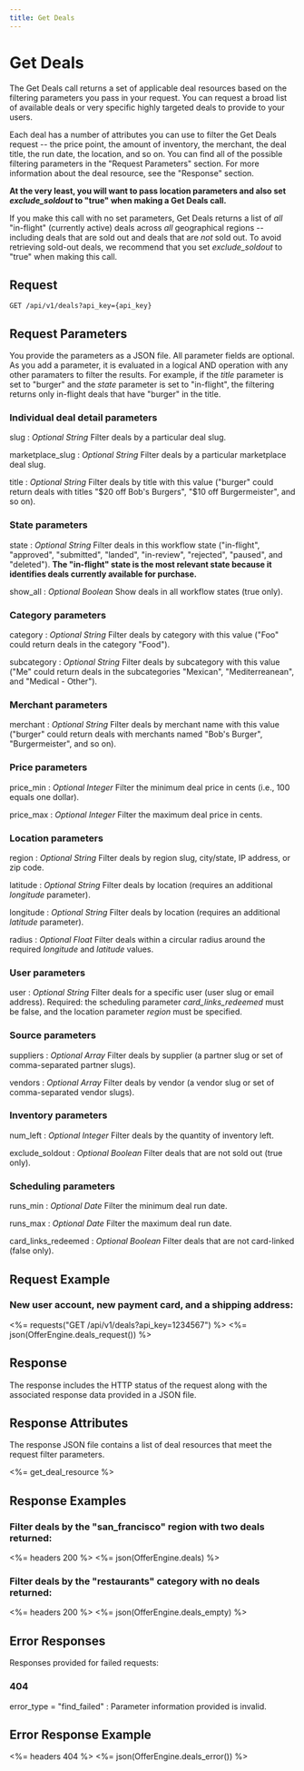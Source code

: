 ```yaml
---
title: Get Deals
---
```


# Get Deals

The Get Deals call returns a set of applicable deal resources based on the filtering parameters you pass in your request. You can request a broad list of available deals or very specific highly targeted deals to provide to your users.

Each deal has a number of attributes you can use to filter the Get Deals request -- the price point, the amount of inventory, the merchant, the deal title, the run date, the location, and so on. You can find all of the possible filtering parameters in the "Request Parameters" section. For more information about the deal resource, see the "Response" section.

<b>At the very least, you will want to pass location parameters and also set <i>exclude_soldout</i> to "true" when making a Get Deals call.</b>

If you make this call with no set parameters, Get Deals returns a list of <i>all</i> "in-flight" (currently active) deals across <i>all</i> geographical regions -- including deals that are sold out and deals that are <i>not</i> sold out. To avoid retrieving sold-out deals, we recommend that you set <i>exclude_soldout</i> to "true" when making this call.

## Request

	GET /api/v1/deals?api_key={api_key}

## Request Parameters

You provide the parameters as a JSON file. All parameter fields are optional. As you add a parameter, it is evaluated in a logical AND operation with any other paramaters to filter the results. For example, if the <i>title</i> parameter is set to "burger" and the <i>state</i> parameter is set to "in-flight", the filtering returns only in-flight deals that have "burger" in the title.

### Individual deal detail parameters

slug
: _Optional String_ Filter deals by a particular deal slug.

marketplace_slug
: _Optional String_ Filter deals by a particular marketplace deal slug.

title
: _Optional String_ Filter deals by title with this value ("burger" could return deals with titles "$20 off Bob's Burgers", "$10 off Burgermeister", and so on).

### State parameters

state
: _Optional String_ Filter deals in this workflow state ("in-flight", "approved", "submitted", "landed", "in-review", "rejected", "paused", and "deleted"). <b>The "in-flight" state is the most relevant state because it identifies deals currently available for purchase.</b>

show_all
: _Optional Boolean_ Show deals in all workflow states (true only).

### Category parameters

category
: _Optional String_ Filter deals by category with this value ("Foo" could return deals in the category "Food").

subcategory
: _Optional String_ Filter deals by subcategory with this value ("Me" could return deals in the subcategories "Mexican", "Mediterreanean", and "Medical - Other").

### Merchant parameters

merchant
: _Optional String_ Filter deals by merchant name with this value ("burger" could return deals with merchants named "Bob's Burger", "Burgermeister", and so on).

### Price parameters

price_min
: _Optional Integer_ Filter the minimum deal price in cents (i.e., 100 equals one dollar).

price_max
: _Optional Integer_ Filter the maximum deal price in cents.

### Location parameters

region
: _Optional String_ Filter deals by region slug, city/state, IP address, or zip code.

latitude
: _Optional String_ Filter deals by location (requires an additional <i>longitude</i> parameter).

longitude
: _Optional String_ Filter deals by location (requires an additional <i>latitude</i> parameter).

radius
: _Optional Float_ Filter deals within a circular radius around the required <i>longitude</i> and <i>latitude</i> values.

### User parameters

user
: _Optional String_ Filter deals for a specific user (user slug or email address). Required: the scheduling parameter <i>card_links_redeemed</i> must be false, and the location parameter <i>region</i> must be specified.

### Source parameters

suppliers
: _Optional Array_ Filter deals by supplier (a partner slug or set of comma-separated partner slugs).

vendors
: _Optional Array_ Filter deals by vendor (a vendor slug or set of comma-separated vendor slugs).

### Inventory parameters

num_left
: _Optional Integer_ Filter deals by the quantity of inventory left.

exclude_soldout
: _Optional Boolean_ Filter deals that are not sold out (true only).

### Scheduling parameters

runs_min
: _Optional Date_ Filter the minimum deal run date.

runs_max
: _Optional Date_ Filter the maximum deal run date.

card_links_redeemed
: _Optional Boolean_ Filter deals that are not card-linked (false only).

## Request Example

### New user account, new payment card, and a shipping address:

<%= requests("GET /api/v1/deals?api_key=1234567") %>
<%= json(OfferEngine.deals_request()) %>

## Response

The response includes the HTTP status of the request along with the associated response data provided in a JSON file.

## Response Attributes

The response JSON file contains a list of deal resources that meet the request filter parameters.

<%= get_deal_resource %>

## Response Examples

### Filter deals by the "san_francisco" region with two deals returned:

<%= headers 200 %>
<%= json(OfferEngine.deals) %>

### Filter deals by the "restaurants" category with no deals returned:

<%= headers 200 %>
<%= json(OfferEngine.deals_empty) %>

## Error Responses

Responses provided for failed requests:

### 404

error_type = "find_failed"
: Parameter information provided is invalid.

## Error Response Example

<%= headers 404 %>
<%= json(OfferEngine.deals_error()) %>
